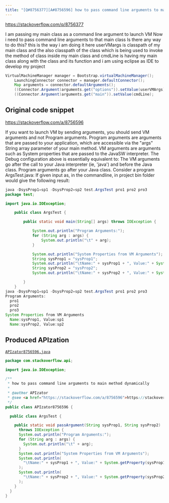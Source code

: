 ```yaml
---
title: "[Q#8756377][A#8756596] how to pass command line arguments to main method dynamically"
---
```


https://stackoverflow.com/q/8756377

I am passing my main class as a command line argument to launch VM
Now i need to pass command line arguments to that main class
Is there any way to do this?
this is the way i am doing it
here userVMargs is classpath of my main class and the also classpath of the class which is being used to invoke the method of class inside my main class
and cmdLine is having my main class along with the class and its function
and i am using eclipse as IDE to develop my project


```java
VirtualMachineManager manager = Bootstrap.virtualMachineManager();
    LaunchingConnector connector = manager.defaultConnector();
    Map arguments = connector.defaultArguments();
    ((Connector.Argument)arguments.get("options")).setValue(userVMArgs);
    ((Connector.Argument)arguments.get("main")).setValue(cmdLine);
```


## Original code snippet

https://stackoverflow.com/a/8756596

If you want to launch VM by sending arguments, you should send VM arguments and not Program arguments.
Program arguments are arguments that are passed to your application, which are accessible via the "args" String array parameter of your main method. VM arguments are arguments such as System properties that are passed to the JavaSW interpreter. The Debug configuration above is essentially equivalent to:
The VM arguments go after the call to your Java interpreter (ie, 'java') and before the Java class. Program arguments go after your Java class.
Consider a program ArgsTest.java:
If given input as,
in the commandline, in project bin folder would give the following result:

```java
java -DsysProp1=sp1 -DsysProp2=sp2 test.ArgsTest pro1 pro2 pro3
package test;

import java.io.IOException;

    public class ArgsTest {

        public static void main(String[] args) throws IOException {

            System.out.println("Program Arguments:");
            for (String arg : args) {
                System.out.println("\t" + arg);
            }

            System.out.println("System Properties from VM Arguments");
            String sysProp1 = "sysProp1";
            System.out.println("\tName:" + sysProp1 + ", Value:" + System.getProperty(sysProp1));
            String sysProp2 = "sysProp2";
            System.out.println("\tName:" + sysProp2 + ", Value:" + System.getProperty(sysProp2));

        }
    }
java -DsysProp1=sp1 -DsysProp2=sp2 test.ArgsTest pro1 pro2 pro3
Program Arguments:
  pro1
  pro2
  pro3
System Properties from VM Arguments
  Name:sysProp1, Value:sp1
  Name:sysProp2, Value:sp2
```

## Produced APIzation

[`APIzator8756596.java`](/data/search/java/APIzator8756596.java)

```java
package com.stackoverflow.api;

import java.io.IOException;

/**
 * how to pass command line arguments to main method dynamically
 *
 * @author APIzator
 * @see <a href="https://stackoverflow.com/a/8756596">https://stackoverflow.com/a/8756596</a>
 */
public class APIzator8756596 {

  public class ArgsTest {

    public static void passArgument(String sysProp1, String sysProp2)
      throws IOException {
      System.out.println("Program Arguments:");
      for (String arg : args) {
        System.out.println("\t" + arg);
      }
      System.out.println("System Properties from VM Arguments");
      System.out.println(
        "\tName:" + sysProp1 + ", Value:" + System.getProperty(sysProp1)
      );
      System.out.println(
        "\tName:" + sysProp2 + ", Value:" + System.getProperty(sysProp2)
      );
    }
  }
}
```